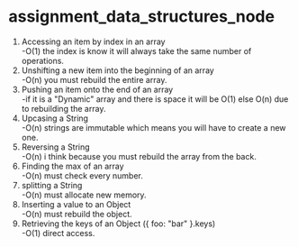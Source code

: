 # assignment_data_structures_node  

1. Accessing an item by index in an array  
  -O(1) the index is know it will always take the same number of operations.  
2. Unshifting a new item into the beginning of an array  
  -O(n) you must rebuild the entire array.  
3. Pushing an item onto the end of an array  
  -if it is a "Dynamic" array and there is space it will be O(1) else O(n) due to rebuilding the array.  
4. Upcasing a String  
  -O(n) strings are immutable which means you will have to create a new one.  
5. Reversing a String  
  -O(n) i think because you must rebuild the array from the back.  
6. Finding the max of an array  
  -O(n) must check every number.  
7. splitting a String  
  -O(n) must allocate new memory.  
8. Inserting a value to an Object  
  -O(n) must rebuild the object.  
9. Retrieving the keys of an Object ({ foo: "bar" }.keys)  
  -O(1) direct access.  
